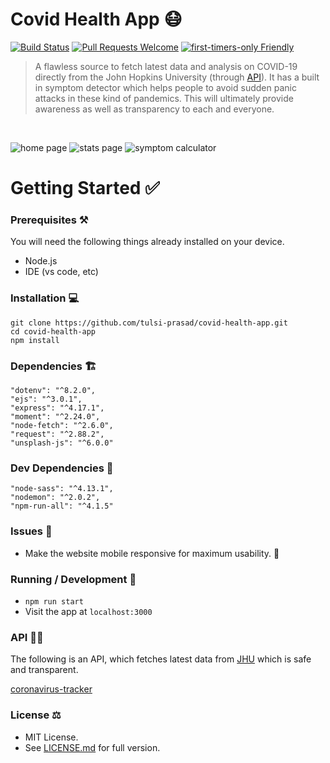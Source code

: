 # Covid Health App 😷

[![Build Status](https://travis-ci.org/tulsi-prasad/covid-health-app.svg?branch=master)](https://travis-ci.org/tulsi-prasad/covid-health-app)
[![Pull Requests Welcome](https://img.shields.io/badge/PRs-welcome-brightgreen.svg?style=flat)](http://makeapullrequest.com)
[![first-timers-only Friendly](https://img.shields.io/badge/first--timers--only-friendly-blue.svg)](http://www.firsttimersonly.com/)

> A flawless source to fetch latest data and analysis on COVID-19 directly from the John Hopkins University (through [API](https://github.com/ExpDev07/coronavirus-tracker-api)). It has a built in symptom detector which helps people to avoid sudden panic attacks in these kind of pandemics. This will ultimately provide awareness as well as transparency to each and everyone.

&nbsp;

![home page](https://i.imgur.com/djAODAa.png)
![stats page](https://i.imgur.com/QZV9WgT.png)
![symptom calculator](https://i.imgur.com/0be8mm6.png)

# Getting Started ✅

### Prerequisites ⚒

You will need the following things already installed on your device.

-   Node.js
-   IDE (vs code, etc)

### Installation 💻

```
git clone https://github.com/tulsi-prasad/covid-health-app.git
cd covid-health-app
npm install
```

### Dependencies 🏗

```
"dotenv": "^8.2.0",
"ejs": "^3.0.1",
"express": "^4.17.1",
"moment": "^2.24.0",
"node-fetch": "^2.6.0",
"request": "^2.88.2",
"unsplash-js": "^6.0.0"
```

### Dev Dependencies 🚧

```
"node-sass": "^4.13.1",
"nodemon": "^2.0.2",
"npm-run-all": "^4.1.5"
```

### Issues 🐛

-   Make the website mobile responsive for maximum usability. 📱

### Running / Development 💪

-   `npm run start`
-   Visit the app at `localhost:3000`

### API 👩‍💻

The following is an API, which fetches latest data from [JHU](https://github.com/CSSEGISandData/COVID-19) which is safe and transparent.

[coronavirus-tracker](https://github.com/ExpDev07/coronavirus-tracker-api)

### License ⚖

* MIT License.
* See [LICENSE.md](https://github.com/tulsi-prasad/covid-health-app/blob/master/LICENSE.md) for full version.

